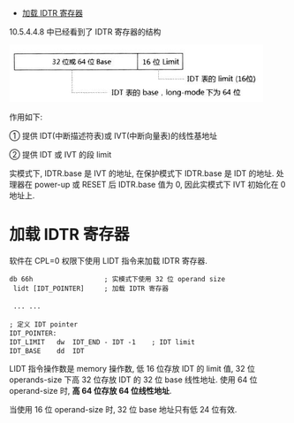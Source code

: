 
<!-- @import "[TOC]" {cmd="toc" depthFrom=1 depthTo=6 orderedList=false} -->

<!-- code_chunk_output -->

- [加载 IDTR 寄存器](#加载-idtr-寄存器)

<!-- /code_chunk_output -->

10.5.4.4.8 中已经看到了 IDTR 寄存器的结构

![config](./images/7.png)

作用如下:

① 提供 IDT(中断描述符表)或 IVT(中断向量表)的线性基地址

② 提供 IDT 或 IVT 的段 limit

实模式下, IDTR.base 是 IVT 的地址, 在保护模式下 IDTR.base 是 IDT 的地址. 处理器在 power\-up 或 RESET 后 IDTR.base 值为 0, 因此实模式下 IVT 初始化在 0 地址上.

# 加载 IDTR 寄存器

软件在 CPL=0 权限下使用 LIDT 指令来加载 IDTR 寄存器.

```x86asm
db 66h                  ; 实模式下使用 32 位 operand size
 lidt [IDT_POINTER]     ; 加载 IDTR 寄存器

 ... ...

; 定义 IDT pointer
IDT_POINTER:
IDT_LIMIT   dw  IDT_END - IDT -1    ; IDT limit
IDT_BASE    dd  IDT
```

LIDT 指令操作数是 memory 操作数, 低 16 位存放 IDT 的 limit 值, 32 位 operands\-size 下高 32 位存放 IDT 的 32 位 base 线性地址. 使用 64 位 operand\-size 时, **高 64 位存放 64 位线性地址**.

当使用 16 位 operand\-size 时, 32 位 base 地址只有低 24 位有效.